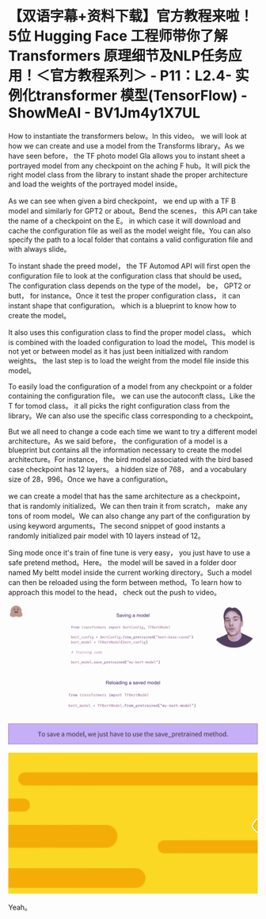 # 【双语字幕+资料下载】官方教程来啦！5位 Hugging Face 工程师带你了解 Transformers 原理细节及NLP任务应用！＜官方教程系列＞ - P11：L2.4- 实例化transformer 模型(TensorFlow) - ShowMeAI - BV1Jm4y1X7UL

How to instantiate the transformers below。In this video。 we will look at how we can create and use a model from the Transforms library。As we have seen before， the TF photo model Gla allows you to instant sheet a portrayed model from any checkpoint on the aching F hub。It will pick the right model class from the library to instant shade the proper architecture and load the weights of the portrayed model inside。

As we can see when given a bird checkpoint， we end up with a TF B model and similarly for GPT2 or about。Bend the scenes， this API can take the name of a checkpoint on the E。 in which case it will download and cache the configuration file as well as the model weight file。You can also specify the path to a local folder that contains a valid configuration file and with always slide。

To instant shade the preed model， the TF Automod API will first open the configuration file to look at the configuration class that should be used。The configuration class depends on the type of the model， be， GPT2 or butt， for instance。Once it test the proper configuration class， it can instant shape that configuration。 which is a blueprint to know how to create the model。

It also uses this configuration class to find the proper model class。 which is combined with the loaded configuration to load the model。This model is not yet or between model as it has just been initialized with random weights。 the last step is to load the weight from the model file inside this model。

To easily load the configuration of a model from any checkpoint or a folder containing the configuration file。 we can use the autoconft class。Like the T for tomod class。 it all picks the right configuration class from the library。We can also use the specific class corresponding to a checkpoint。

But we all need to change a code each time we want to try a different model architecture。As we said before， the configuration of a model is a blueprint but contains all the information necessary to create the model architecture。For instance， the bird model associated with the bird based case checkpoint has 12 layers。 a hidden size of 768， and a vocabulary size of 28，996。Once we have a configuration。

 we can create a model that has the same architecture as a checkpoint， that is randomly initialized。We can then train it from scratch， make any tons of room model。We can also change any part of the configuration by using keyword arguments。The second snippet of good instants a randomly initialized pair model with 10 layers instead of 12。

Sing mode once it's train of fine tune is very easy， you just have to use a safe pretend method。Here。 the model will be saved in a folder door named My beltt model inside the current working directory。Such a model can then be reloaded using the form between method。To learn how to approach this model to the head， check out the push to video。



![](img/2918b334c029ecd181f96c38b1ffc1ef_1.png)

![](img/2918b334c029ecd181f96c38b1ffc1ef_2.png)

Yeah。